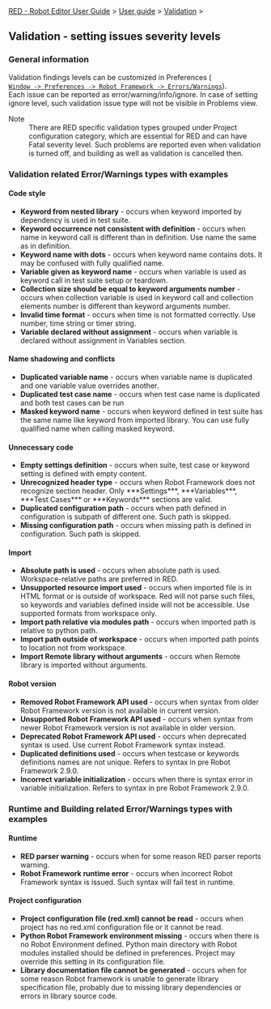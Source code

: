 <html>
<head>
<link href="PLUGINS_ROOT/org.robotframework.ide.eclipse.main.plugin.doc.user/help/style.css" rel="stylesheet" type="text/css"/>
</head>
<body>
<a href="..\..\..\index.html">RED - Robot Editor User Guide</a> &gt; <a href="..\..\user_guide.html">User guide</a> &gt; <a href="..\..\validation.html">Validation</a> &gt; 
<h2>Validation - setting issues severity levels</h2>
<h3>General information</h3>
<p>Validation findings levels can be customized in Preferences (<code><a class="command" href="javascript:executeCommand('org.eclipse.ui.window.preferences(preferencePageId=org.robotframework.ide.eclipse.main.plugin.preferences.validation)')">
Window -&gt; Preferences -&gt; Robot Framework -&gt; Errors/Warnings</a></code>).<br/>
Each issue can be reported as error/warning/info/ignore. In case of setting ignore level, such validation issue type will not be visible in Problems view.
</p>
<dl class="note">
<dt>Note</dt>
<dd>There are RED specific validation types grouped under Project configuration category, which are essential for RED and can have Fatal severity level. 
Such problems are reported even when validation is turned off, and building as well as validation is cancelled then.
   </dd>
</dl>
<h3>Validation related Error/Warnings types with examples</h3>
<h4>Code style</h4>
<ul>
<li><b>Keyword from nested library</b> - occurs when keyword imported by dependency is used in test suite.</li>
<li><b>Keyword occurrence not consistent with definition</b> - occurs when name in keyword call is different than in definition. Use name the same as in definition.</li>
<li><b>Keyword name with dots</b> - occurs when keyword name contains dots. It may be confused with fully qualified name.</li>
<li><b>Variable given as keyword name</b> - occurs when variable is used as keyword call in test suite setup or teardown.</li>
<li><b>Collection size should be equal to keyword arguments number</b> - occurs when collection variable is used in keyword call and collection elements number is different than keyword arguments number.</li>
<li><b>Invalid time format</b> - occurs when time is not formatted correctly. Use number, time string or timer string.</li>
<li><b>Variable declared without assignment</b> - occurs when variable is declared without assignment in Variables section.</li>
</ul>
<h4>Name shadowing and conflicts</h4>
<ul>
<li><b>Duplicated variable name</b> - occurs when variable name is duplicated and one variable value overrides another.</li>
<li><b>Duplicated test case name</b> - occurs when test case name is duplicated and both test cases can be run</li>
<li><b>Masked keyword name</b> - occurs when keyword defined in test suite has the same name like keyword from imported library. You can use fully qualified name when calling masked keyword.</li>
</ul>
<h4>Unnecessary code</h4>
<ul>
<li><b>Empty settings definition</b> - occurs when suite, test case or keyword setting is defined with empty content.</li>
<li><b>Unrecognized header type</b> - occurs when Robot Framework does not recognize section header. Only ***Settings***, ***Variables***, ***Test Cases*** or ***Keywords*** sections are valid.</li>
<li><b>Duplicated configuration path</b> - occurs when path defined in configuration is subpath of different one. Such path is skipped.</li>
<li><b>Missing configuration path</b> - occurs when missing path is defined in configuration. Such path is skipped.</li>
</ul>
<h4>Import</h4>
<ul>
<li><b>Absolute path is used</b> - occurs when absolute path is used. Workspace-relative paths are preferred in RED.</li>
<li><b>Unsupported resource import used</b> - occurs when imported file is in HTML format or is outside of workspace. Red will not parse such files, so keywords and variables defined inside will not be accessible. Use supported formats from workspace only.</li>
<li><b>Import path relative via modules path</b> - occurs when imported path is relative to python path.</li>
<li><b>Import path outside of workspace</b> - occurs when imported path points to location not from workspace.</li>
<li><b>Import Remote library without arguments</b> - occurs when Remote library is imported without arguments.</li>
</ul>
<h4>Robot version</h4>
<ul>
<li><b>Removed Robot Framework API used</b> - occurs when syntax from older Robot Framework version is not available in current version.</li>
<li><b>Unsupported Robot Framework API used</b> - occurs when syntax from newer Robot Framework version is not available in older version.</li>
<li><b>Deprecated Robot Framework API used</b> - occurs when deprecated syntax is used. Use current Robot Framework syntax instead.</li>
<li><b>Duplicated definitions used</b> - occurs when testcase or keywords definitions names are not unique. Refers to syntax in pre Robot Framework 2.9.0.</li>
<li><b>Incorrect variable initialization</b> - occurs when there is syntax error in variable initialization. Refers to syntax in pre Robot Framework 2.9.0.</li>
</ul>
<h3>Runtime and Building related Error/Warnings types with examples</h3>
<h4>Runtime</h4>
<ul>
<li><b>RED parser warning</b> - occurs when for some reason RED parser reports warning.</li>
<li><b>Robot Framework runtime error</b> - occurs when incorrect Robot Framework syntax is issued. Such syntax will fail test in runtime.</li>
</ul>
<h4>Project configuration</h4>
<ul>
<li><b>Project configuration file (red.xml) cannot be read</b> - occurs when project has no red.xml configuration file or it cannot be read.</li>
<li><b>Python Robot Framework environment missing</b> - occurs when there is no Robot Environment defined. Python main directory with Robot modules installed should be defined in preferences. Project may override this setting in its configuration file.</li>
<li><b>Library documentation file cannot be generated</b> - occurs when for some reason Robot framework is unable to generate library specification file, probably due to missing library dependencies or errors in library source code.</li>
</ul>
</body>
</html>